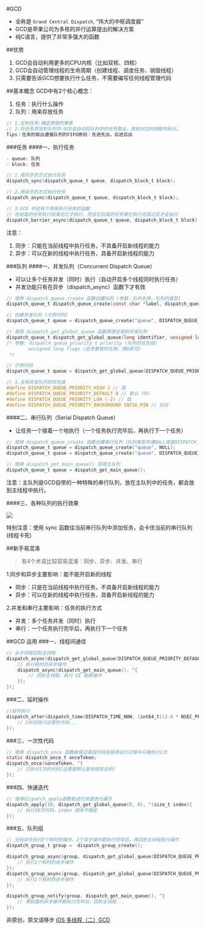 #GCD

- 全称是 `Grand Central Dispatch`, “伟大的中枢调度器”
- GCD是苹果公司为多核的并行运算提出的解决方案
- 纯C语言，提供了非常多强大的函数

##优势
1. GCD会自动利用更多的CPU内核（比如双核、四核）
2. GCD会自动管理线程的生命周期（创建线程、调度任务、销毁线程）
3. 只需要告诉GCD想要执行什么任务，不需要编写任何线程管理代码

##基本概念
GCD中有2个核心概念：  
1. 任务：执行什么操作  
2. 队列：用来存放任务

``` Objective-C
// 1.定制任务:确定想做的事情
// 2.将任务添加到队列中:GCD会自动将队列中的任务取出，放到对应的线程中执行。
Tips：任务的取出遵循队列的FIFO原则：先进先出，后进后出
```

###任务
####一、执行任务

``` Objective-C
- queue: 队列
- block: 任务

// 1.用同步的方式执行任务
dispatch_sync(dispatch_queue_t queue, dispatch_block_t block);

// 2.用异步的方式执行任务
dispatch_async(dispatch_queue_t queue, dispatch_block_t block);

// 3.GCD 中还有个用来执行任务的函数
// 在前面的任务执行结束后它才执行，而且它后面的任务等它执行完成之后才会执行
dispatch_barrier_async(dispatch_queue_t queue, dispatch_block_t block);
```
注意：  
1. 同步：只能在当前线程中执行任务，不具备开启新线程的能力  
2. 异步：可以在新的线程中执行任务，具备开启新线程的能力  

###队列
####一、并发队列（Concurrent Dispatch Queue）
- 可以让多个任务并发（同时）执行（自动开启多个线程同时执行任务）
- 并发功能只有在异步（dispatch_async）函数下才有效

``` Objective-C
// 使用 dispatch_queue_create 函数创建队列 (参数：队列名称，队列的类型)
dispatch_queue_t dispatch_queue_create(const char *label, dispatch_queue_attr_t attr); 

// 创建并发队列 (示例代码)
dispatch_queue_t queue = dispatch_queue_create("queue", DISPATCH_QUEUE_CONCURRENT);

// 使用 dispatch_get_global_queue 函数获得全局的并发队列
dispatch_queue_t dispatch_get_global_queue(long identifier, unsigned long flags);
/* 参数: dispatch_queue_priority_t priority (队列的优先级)
		unsigned long flags (此参数暂时无用，用0即可)
 */

// 示例代码
dispatch_queue_t queue = dispatch_get_global_queue(DISPATCH_QUEUE_PRIORITY_DEFAULT, 0);

// 3.全局并发队列的优先级
#define DISPATCH_QUEUE_PRIORITY_HIGH 2 // 高
#define DISPATCH_QUEUE_PRIORITY_DEFAULT 0 // 默认（中）
#define DISPATCH_QUEUE_PRIORITY_LOW (-2) // 低
#define DISPATCH_QUEUE_PRIORITY_BACKGROUND INT16_MIN // 后台
```

####二、串行队列（Serial Dispatch Queue）
- 让任务一个接着一个地执行（一个任务执行完毕后，再执行下一个任务）

``` Objective-C
// 使用 dispatch_queue_create 函数创建串行队列（队列类型传递NULL或者DISPATCH_QUEUE_SERIAL）
dispatch_queue_t queue = dispatch_queue_create("queue", NULL);
dispatch_queue_t queue = dispatch_queue_create("queue", DISPATCH_QUEUE_SERIAL);

// 使用 dispatch_get_main_queue() 获得主队列
dispatch_queue_t queue = dispatch_get_main_queue();
```
注意：主队列是GCD自带的一种特殊的串行队列，放在主队列中的任务，都会放到主线程中执行。

####三、各种队列的执行效果

![](http://upload-images.jianshu.io/upload_images/718760-c940a7f854626235.png)

特别注意：使用 sync 函数往当前串行队列中添加任务，会卡住当前的串行队列 (线程卡死)

##新手易混淆
>有4个术语比较容易混淆：同步、异步、并发、串行  

1.同步和异步主要影响：能不能开启新的线程

- 同步：只是在当前线程中执行任务，不具备开启新线程的能力
- 异步：可以在新的线程中执行任务，具备开启新线程的能力

2.并发和串行主要影响：任务的执行方式  

- 并发：多个任务并发（同时）执行
- 串行：一个任务执行完毕后，再执行下一个任务

##GCD 运用
###一、线程间通信

``` Objective-C
// 从子线程回到主线程
dispatch_async(dispatch_get_global_queue(DISPATCH_QUEUE_PRIORITY_DEFAULT, 0), ^{
	// 执行耗时的异步操作
	dispatch_async(dispatch_get_main_queue(), ^{
		// 回到主线程，执行 UI 刷新操作
	});
});
```

###二、延时操作

``` Objective-C
//延时执行
dispatch_after(dispatch_time(DISPATCH_TIME_NOW, (int64_t)(2.0 * NSEC_PER_SEC)), dispatch_get_main_queue(), ^{
	// 2秒后执行这里的代码...
});
```

###三、一次性代码

``` Objective-C
// 使用 dispatch_once 函数能保证某段代码在程序运行过程中只被执行1次
static dispatch_once_t onceToken;
dispatch_once(&onceToken, ^{
	// 只执行1次的代码(这里面默认是线程安全的)    
});
```

###四、快速迭代

``` Objective-C
// 使用dispatch_apply函数能进行快速迭代遍历
dispatch_apply(10, dispatch_get_global_queue(0, 0), ^(size_t index){
	// 执行10次代码，index 顺序不确定
});
```

###五、队列组

``` Objective-C
// 分别异步执行2个耗时的操作、2个异步操作都执行完毕后，再回到主线程执行操作
dispatch_group_t group =  dispatch_group_create();

dispatch_group_async(group, dispatch_get_global_queue(DISPATCH_QUEUE_PRIORITY_DEFAULT, 0), ^{
    // 执行1个耗时的异步操作
});
dispatch_group_async(group, dispatch_get_global_queue(DISPATCH_QUEUE_PRIORITY_DEFAULT, 0), ^{
    // 执行1个耗时的异步操作
});

dispatch_group_notify(group, dispatch_get_main_queue(), ^{
    // 等前面的异步操作都执行完毕后，回到主线程...
});
```



非原创，原文请移步 [iOS 多线程（二）GCD](http://www.jianshu.com/p/be70bd238af0)